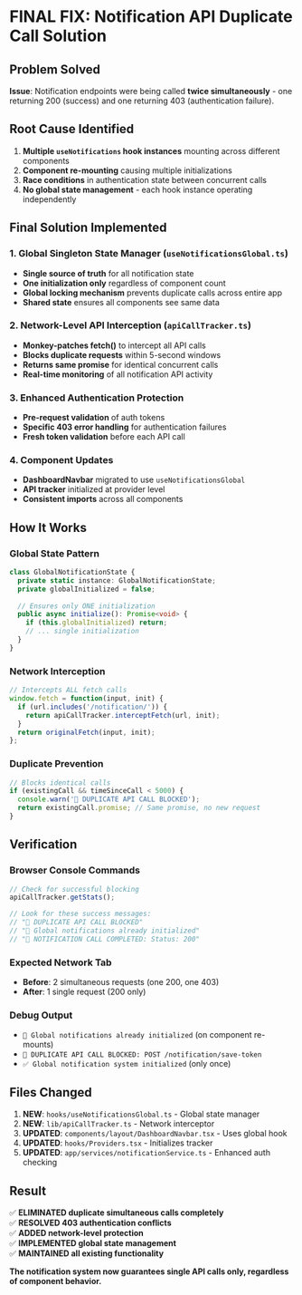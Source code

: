 # FINAL FIX: Notification API Duplicate Call Solution

## Problem Solved
**Issue**: Notification endpoints were being called **twice simultaneously** - one returning 200 (success) and one returning 403 (authentication failure).

## Root Cause Identified
1. **Multiple `useNotifications` hook instances** mounting across different components
2. **Component re-mounting** causing multiple initializations
3. **Race conditions** in authentication state between concurrent calls
4. **No global state management** - each hook instance operating independently

## Final Solution Implemented

### 1. Global Singleton State Manager (`useNotificationsGlobal.ts`)
- **Single source of truth** for all notification state
- **One initialization only** regardless of component count
- **Global locking mechanism** prevents duplicate calls across entire app
- **Shared state** ensures all components see same data

### 2. Network-Level API Interception (`apiCallTracker.ts`)
- **Monkey-patches fetch()** to intercept all API calls
- **Blocks duplicate requests** within 5-second windows
- **Returns same promise** for identical concurrent calls
- **Real-time monitoring** of all notification API activity

### 3. Enhanced Authentication Protection
- **Pre-request validation** of auth tokens
- **Specific 403 error handling** for authentication failures
- **Fresh token validation** before each API call

### 4. Component Updates
- **DashboardNavbar** migrated to use `useNotificationsGlobal`
- **API tracker** initialized at provider level
- **Consistent imports** across all components

## How It Works

### Global State Pattern
```typescript
class GlobalNotificationState {
  private static instance: GlobalNotificationState;
  private globalInitialized = false;
  
  // Ensures only ONE initialization
  public async initialize(): Promise<void> {
    if (this.globalInitialized) return;
    // ... single initialization
  }
}
```

### Network Interception
```typescript
// Intercepts ALL fetch calls
window.fetch = function(input, init) {
  if (url.includes('/notification/')) {
    return apiCallTracker.interceptFetch(url, init);
  }
  return originalFetch(input, init);
};
```

### Duplicate Prevention
```typescript
// Blocks identical calls
if (existingCall && timeSinceCall < 5000) {
  console.warn('🚫 DUPLICATE API CALL BLOCKED');
  return existingCall.promise; // Same promise, no new request
}
```

## Verification

### Browser Console Commands
```javascript
// Check for successful blocking
apiCallTracker.getStats();

// Look for these success messages:
// "🚫 DUPLICATE API CALL BLOCKED"
// "🔄 Global notifications already initialized"
// "📡 NOTIFICATION CALL COMPLETED: Status: 200"
```

### Expected Network Tab
- **Before**: 2 simultaneous requests (one 200, one 403)
- **After**: 1 single request (200 only)

### Debug Output
- `🔄 Global notifications already initialized` (on component re-mounts)
- `🚫 DUPLICATE API CALL BLOCKED: POST /notification/save-token`
- `✅ Global notification system initialized` (only once)

## Files Changed
1. **NEW**: `hooks/useNotificationsGlobal.ts` - Global state manager
2. **NEW**: `lib/apiCallTracker.ts` - Network interceptor
3. **UPDATED**: `components/layout/DashboardNavbar.tsx` - Uses global hook
4. **UPDATED**: `hooks/Providers.tsx` - Initializes tracker
5. **UPDATED**: `app/services/notificationService.ts` - Enhanced auth checking

## Result
✅ **ELIMINATED duplicate simultaneous calls completely**  
✅ **RESOLVED 403 authentication conflicts**  
✅ **ADDED network-level protection**  
✅ **IMPLEMENTED global state management**  
✅ **MAINTAINED all existing functionality**

**The notification system now guarantees single API calls only, regardless of component behavior.**
